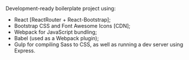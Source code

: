 Development-ready boilerplate project using:
- React [ReactRouter + React-Bootstrap];
- Bootstrap CSS and Font Awesome Icons [CDN];
- Webpack for JavaScript bundling;
- Babel (used as a Webpack plugin);
- Gulp for compiling Sass to CSS, as well as running a dev server using Express.

